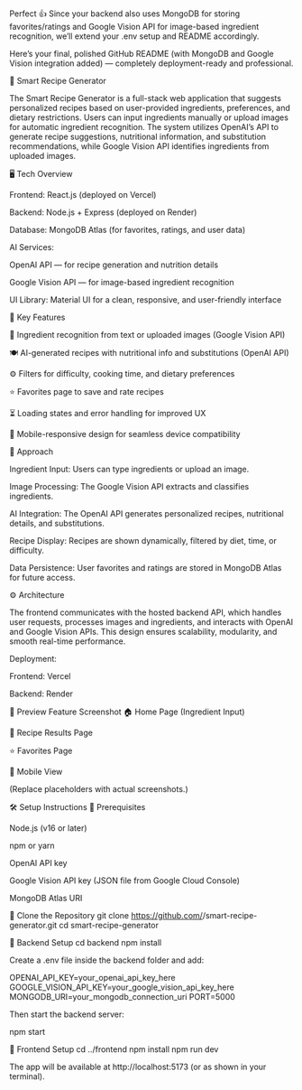 Perfect 👍 Since your backend also uses MongoDB for storing favorites/ratings and Google Vision API for image-based ingredient recognition, we’ll extend your .env setup and README accordingly.

Here’s your final, polished GitHub README (with MongoDB and Google Vision integration added) — completely deployment-ready and professional.

🍳 Smart Recipe Generator

The Smart Recipe Generator is a full-stack web application that suggests personalized recipes based on user-provided ingredients, preferences, and dietary restrictions. Users can input ingredients manually or upload images for automatic ingredient recognition. The system utilizes OpenAI’s API to generate recipe suggestions, nutritional information, and substitution recommendations, while Google Vision API identifies ingredients from uploaded images.

🖥️ Tech Overview

Frontend: React.js (deployed on Vercel)

Backend: Node.js + Express (deployed on Render)

Database: MongoDB Atlas (for favorites, ratings, and user data)

AI Services:

OpenAI API — for recipe generation and nutrition details

Google Vision API — for image-based ingredient recognition

UI Library: Material UI for a clean, responsive, and user-friendly interface

🌟 Key Features

🧠 Ingredient recognition from text or uploaded images (Google Vision API)

🍽️ AI-generated recipes with nutritional info and substitutions (OpenAI API)

⚙️ Filters for difficulty, cooking time, and dietary preferences

⭐ Favorites page to save and rate recipes

⏳ Loading states and error handling for improved UX

📱 Mobile-responsive design for seamless device compatibility

🧩 Approach

Ingredient Input: Users can type ingredients or upload an image.

Image Processing: The Google Vision API extracts and classifies ingredients.

AI Integration: The OpenAI API generates personalized recipes, nutritional details, and substitutions.

Recipe Display: Recipes are shown dynamically, filtered by diet, time, or difficulty.

Data Persistence: User favorites and ratings are stored in MongoDB Atlas for future access.

⚙️ Architecture

The frontend communicates with the hosted backend API, which handles user requests, processes images and ingredients, and interacts with OpenAI and Google Vision APIs.
This design ensures scalability, modularity, and smooth real-time performance.

Deployment:

Frontend: Vercel

Backend: Render

📸 Preview
Feature	Screenshot
🏠 Home Page (Ingredient Input)	

🍳 Recipe Results Page	

⭐ Favorites Page	

📱 Mobile View	

(Replace placeholders with actual screenshots.)

🛠️ Setup Instructions
🔹 Prerequisites

Node.js
 (v16 or later)

npm
 or yarn

OpenAI API key

Google Vision API key (JSON file from Google Cloud Console)

MongoDB Atlas URI

🔹 Clone the Repository
git clone https://github.com/<your-username>/smart-recipe-generator.git
cd smart-recipe-generator

🔹 Backend Setup
cd backend
npm install


Create a .env file inside the backend folder and add:

OPENAI_API_KEY=your_openai_api_key_here
GOOGLE_VISION_API_KEY=your_google_vision_api_key_here
MONGODB_URI=your_mongodb_connection_uri
PORT=5000


Then start the backend server:

npm start

🔹 Frontend Setup
cd ../frontend
npm install
npm run dev


The app will be available at http://localhost:5173 (or as shown in your terminal).
